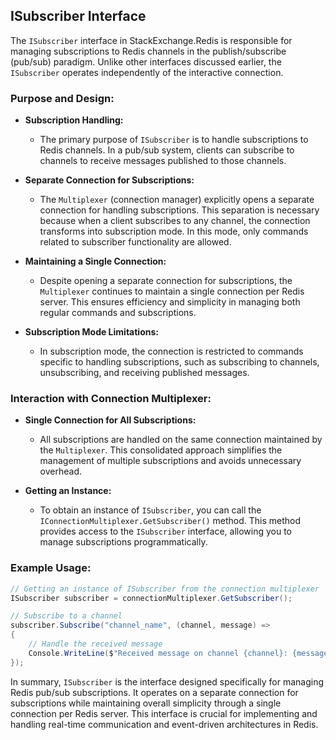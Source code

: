 ## ISubscriber Interface

The `ISubscriber` interface in StackExchange.Redis is responsible for managing subscriptions to Redis channels in the publish/subscribe (pub/sub) paradigm. Unlike other interfaces discussed earlier, the `ISubscriber` operates independently of the interactive connection.

### Purpose and Design:

- **Subscription Handling:**
  - The primary purpose of `ISubscriber` is to handle subscriptions to Redis channels. In a pub/sub system, clients can subscribe to channels to receive messages published to those channels.

- **Separate Connection for Subscriptions:**
  - The `Multiplexer` (connection manager) explicitly opens a separate connection for handling subscriptions. This separation is necessary because when a client subscribes to any channel, the connection transforms into subscription mode. In this mode, only commands related to subscriber functionality are allowed.

- **Maintaining a Single Connection:**
  - Despite opening a separate connection for subscriptions, the `Multiplexer` continues to maintain a single connection per Redis server. This ensures efficiency and simplicity in managing both regular commands and subscriptions.

- **Subscription Mode Limitations:**
  - In subscription mode, the connection is restricted to commands specific to handling subscriptions, such as subscribing to channels, unsubscribing, and receiving published messages.

### Interaction with Connection Multiplexer:

- **Single Connection for All Subscriptions:**
  - All subscriptions are handled on the same connection maintained by the `Multiplexer`. This consolidated approach simplifies the management of multiple subscriptions and avoids unnecessary overhead.

- **Getting an Instance:**
  - To obtain an instance of `ISubscriber`, you can call the `IConnectionMultiplexer.GetSubscriber()` method. This method provides access to the `ISubscriber` interface, allowing you to manage subscriptions programmatically.

### Example Usage:

```csharp
// Getting an instance of ISubscriber from the connection multiplexer
ISubscriber subscriber = connectionMultiplexer.GetSubscriber();

// Subscribe to a channel
subscriber.Subscribe("channel_name", (channel, message) =>
{
    // Handle the received message
    Console.WriteLine($"Received message on channel {channel}: {message}");
});
```

In summary, `ISubscriber` is the interface designed specifically for managing Redis pub/sub subscriptions. It operates on a separate connection for subscriptions while maintaining overall simplicity through a single connection per Redis server. This interface is crucial for implementing and handling real-time communication and event-driven architectures in Redis.
